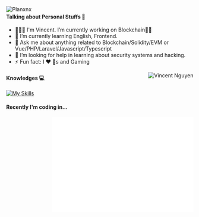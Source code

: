 <div>
<a href="https://github.com/TunaWho"><img width=345px align="left" src='https://raw.githubusercontent.com/TunaWho/github-stats-transparent/main/generated/languages.svg' alt="Planxnx" />
</a>
</div>

#### Talking about Personal Stuffs 🎯
- 🧑🏻‍💻 I'm Vincent. I’m currently working on Blockchain✌🏻
- 🌱 I’m currently learning English, Frontend.
- 💬 Ask me about anything related to Blockchain/Solidity/EVM or Vue/PHP/Laravel/Javascript/Typescript
- 🤔 I’m looking for help in learning about security systems and hacking.
- ⚡ Fun fact: I ❤️ 🐶s and Gaming

<a href="https://github.com/TunaWho"><img align="right" src="https://raw.githubusercontent.com/TunaWho/github-stats-transparent/main/generated/overview.svg" alt="Vincent Nguyen"></a>


#### Knowledges 💻

[![My Skills](https://skillicons.dev/icons?i=js,html,css,wasm)](https://skillicons.dev)

#### Recently I'm coding in...

<!--START_SECTION:waka-->
<!--END_SECTION:waka-->

<a href="https://github.com/TunaWho"><img width=380px align="right" src="/metrics/plugin.languages.used.svg" alt="Planxnx"></a>